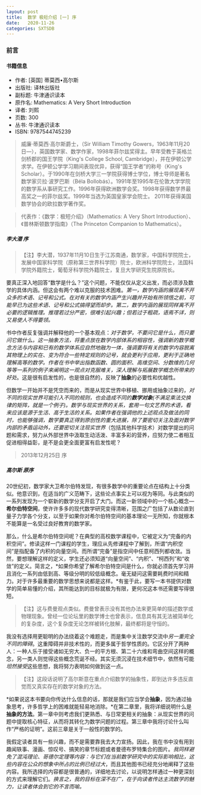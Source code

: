```yaml
---
layout: post
title:  数学 极短介绍 [一] 序
date:   2020-11-26
categories: SXTSDB
---
```


### 前言

#### 书籍信息

- 作者: [英国] 蒂莫西•高尔斯
- 出版社: 译林出版社
- 副标题: 牛津通识读本
- 原作名: Mathematics: A Very Short Introduction
- 译者: 刘熙
- 页数: 300
- 丛书: 牛津通识读本
- ISBN: 9787544745239

>威廉·蒂莫西·高尔斯爵士，（Sir William Timothy Gowers，1963年11月20日—），英国数学家、数学作家，1998年菲尔兹奖得主。早年受教于英格兰剑桥郡的国王学院（King's College School, Cambridge），并在伊顿公学求学。在伊顿公学学习期间表现优异，获得“国王学者”的称号（King's Scholar）。于1990年在剑桥大学三一学院获得博士学位，博士导师是著名数学家贝拉·波罗巴斯（Béla Bollobás）。1991年至1995年在伦敦大学学院的数学系从事研究工作。1996年获得欧洲数学会奖。1998年获得数学界最高奖之一的菲尔兹奖。1999年当选为英国皇家学会院士。 2011年获得美国数学协会的欧拉数学著作奖。

>代表作：《数学：极短介绍》（Mathematics: A Very Short Introduction）、《普林斯顿数学指南》（The Princeton Companion to Mathematics）。

##### 李大潜 序

>【注】李大潜，1937年11月10日生于江苏南通，数学家，中国科学院院士，发展中国家科学院（原称第三世界科学院）院士，欧洲科学院院士，法国科学院外籍院士，葡萄牙科学院外籍院士，复旦大学研究生院原院长。

要真正深入地回答“数学是什么？”这个问题，不能仅仅从定义出发，而必须涉及数学的具体内涵。但这会有两个难以克服的技术困难。*第一，数学内涵的展现离不开众多的术语、记号和公式。在对有关的数学内涵产生兴趣并开始有所领悟之前，可能早已为这些术语、记号和公式搞得望而却步。第二，数学内涵的展现同样离不开必要的逻辑推理。推理若过分严密，很难引起兴趣；但若过于粗疏，语焉不详，则又易使人不得要领。*

书中作者反复强调并解释他的一个基本观点：*对于数学，不要问它是什么，而只要问它做什么。这一抽象方法，将重点放在数学内部体系的相容性，强调新的数学概念方法与内容和已有的数学体系应自然地融为一体，强调要将有关的数学内容脱离其物理上的实在、变为符合一些特定规则的记号，就会更利于应用，更利于正确地理解高等的数学。*作者在书中举出指数函数、圆的面积、高维空间、分数维的几何等等一系列的例子来阐明这一观点*对克服难关，深人理解与拓展数学概念所带来的好处*。这是很有启发性的，也是很自然的，反映了**抽象**的必要性和优越性。

但数学一开始并不是凭空而来的，而是从现实世界中移植、挪用或抽象过来的，*对不同的现实世界可能引入不同的规则，也会造成不同的**数学对象**(不满足乘法交换律的矩阵，就是一个例子)。数学与现实世界的关系，套用一句文艺界的术语，看来应该是源于生活、高于生活的关系。如果作者在强调他的上述观点及做法的同时，也能够强调，数学要真正得到原创性的重大进展，除了要密切关注及面对数学内部的矛盾运动外，还要密切关注现实世界*（包括其他科学技术）对数学提出的问题和需求，努力从外部世界中汲取生动活泼、丰富多彩的营养，应努力使二者相互促进相得益彰，是不是会更全面更富有启发性呢？

>2013年12月25日 序

##### 高尔斯 原序

20世纪初，数学家大卫希尔伯特发现，有很多数学中的重要论点在结构上十分类似。他意识到，在适当的广义范畴下，这些论点事实上可以视为等同。与此类似的一系列发现为一个崭新的数学分支开启了大门。而这一新领域中的一个核心概念—**希尔伯特空间**，使许许多多的现代数学研究变得清晰，范围之广包括了从数论直到量子力学各个分支，以至于如果你对希尔伯特空间的基本理论一无所知，你就根本不能算是一名受过良好教育的数学家。

那么，什么是希尔伯特空间呢？在典型的高校数学课程中，它被定义为“完备的内积空间”。修读这样一门课程的学生，理应从先修课程中了解到，所谓“内积空间”是指配备了内积的向量空间。而所谓“完备”是指空间中任意柯西列都收敛。当然，要想理解这样的定义，学生还必须知道“向量空间”、“内积”、“柯西列”和“收敛”的定义。简言之，*如果你希望了解希尔伯特空间是什么，你就必须首先学习并且消化一系列由低到高、等级分明的较低级概念。毫无疑问这需要耗费时间和精力。对于许多最重要的数学思想来说都是这样。*有鉴于此，要写一本书提供对数学的简单易懂的介绍，其所能达到的目标就极为有限，更何况这本书还需要写得很短。

>【注】这与费曼观点类似。费曼曾表示没有其他办法来更简单的描述数学或物理现象。曾经一位论坛里的数学博士也曾表示，信息具有其无法被简单化的复杂度，这个复杂度无论怎样被转化肢解，最终都将是守恒的。

我没有选择用更聪明的办法绕着这个难题走，而是集中关注数学交流中*另一重完全不同的障碍*。这重障碍并非技术性的，而更多属于哲学性质的。它区分开了两种人：一种人乐于接受诸如无穷大、负一的平方根、第二十六维和弯曲空间这样的概念，另一类人则觉得这些概念荒诞不经。其实无须沉浸在技术细节中，依然有可能*坦然接受*这些思想，我将努力表明如何做到这一点。

> 【注】这段话说明了高尔斯意在重点介绍数学的抽象性，即到达许多违反直觉而又真实存在的数学对象的方法。

*如果说这本书要向你传达什么信息的话，那就是我们应当学会**抽象**，因为通过抽象思考，许多哲学上的困难就能轻易地消除。*在第二章里，我将详细说明什么是**抽象的方法**。第一章中则考虑我们更熟悉、与日常更相关的抽象：从现实世界的问题中提取核心特征，从而将其转化为数学问题的过程。第三章中我将讨论什么叫作“严格的证明”。这前三章是关于一般性的数学的。

我假定读者具有一些兴趣，而不是需要靠我去大力宣扬。因此，我在书中没有用到趣闻轶事、漫画、惊叹号、搞笑的章节标题或者曼德布罗特集合的图片。*我同样避免了混沌理论、哥德尔定理等内容：与它们在当前数学研究中的实际影响相比，这些内容在公众的想象中所占的比例已经过大*，而且其他图书已经充分地阐释了这些内容。我所选择的内容都是很普通的，详细地去讨论，以说明怎样通过一种更深刻的方式来理解它们。*换言之，我的目标在深不在广，在于向读者传达主流数学的魅力，让读者体会到它的不言而喻。*